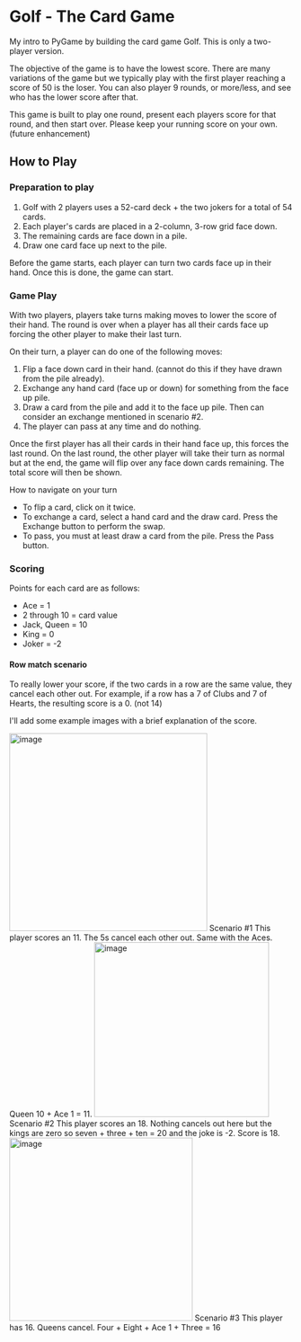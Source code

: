 # Golf - The Card Game
My intro to PyGame by building the card game Golf. This is only a two-player version.

The objective of the game is to have the lowest score. There are many variations of the game but we typically play with the first player reaching a score of 50 is the loser. You can also player 9 rounds, or more/less, and see who has the lower score after that.

This game is built to play one round, present each players score for that round, and then start over. Please keep your running score on your own. (future enhancement)

## How to Play
### Preparation to play

1. Golf with 2 players uses a 52-card deck + the two jokers for a total of 54 cards.
2. Each player's cards are placed in a 2-column, 3-row grid face down.
3. The remaining cards are face down in a pile.
4. Draw one card face up next to the pile.

Before the game starts, each player can turn two cards face up in their hand. Once this is done, the game can start.

### Game Play
With two players, players take turns making moves to lower the score of their hand. The round is over when a player has all their cards face up forcing the other player to make their last turn.

On their turn, a player can do one of the following moves:
1. Flip a face down card in their hand. (cannot do this if they have drawn from the pile already).
2. Exchange any hand card (face up or down) for something from the face up pile.
3. Draw a card from the pile and add it to the face up pile. Then can consider an exchange mentioned in scenario #2.
4. The player can pass at any time and do nothing.

Once the first player has all their cards in their hand face up, this forces the last round. On the last round, the other player will take their turn as normal but at the end, the game will flip over any face down cards remaining. The total score will then be shown.

How to navigate on your turn
- To flip a card, click on it twice.
- To exchange a card, select a hand card and the draw card. Press the Exchange button to perform the swap.
- To pass, you must at least draw a card from the pile. Press the Pass button.

### Scoring
Points for each card are as follows:
- Ace = 1
- 2 through 10 = card value
- Jack, Queen = 10
- King = 0
- Joker = -2

#### Row match scenario
To really lower your score, if the two cards in a row are the same value, they cancel each other out. For example, if a row has a 7 of Clubs and 7 of Hearts, the resulting score is a 0. (not 14)

I'll add some example images with a brief explanation of the score.

<img width="352" alt="image" src="https://user-images.githubusercontent.com/1951867/196714478-57e0645a-cfb3-463a-9247-2798097a592f.png">
Scenario #1
This player scores an 11. The 5s cancel each other out. Same with the Aces. Queen 10 + Ace 1 = 11.

<img width="311" alt="image" src="https://user-images.githubusercontent.com/1951867/196715697-690e7f85-abfb-4813-947c-c94e6fb407bc.png">
Scenario #2
This player scores an 18. Nothing cancels out here but the kings are zero so seven + three + ten = 20 and the joke is -2. Score is 18.

<img width="326" alt="image" src="https://user-images.githubusercontent.com/1951867/196716032-1475ccc7-4303-4144-969e-b4a0ef1bf450.png">
Scenario #3
This player has 16. Queens cancel. Four + Eight + Ace 1 + Three = 16
